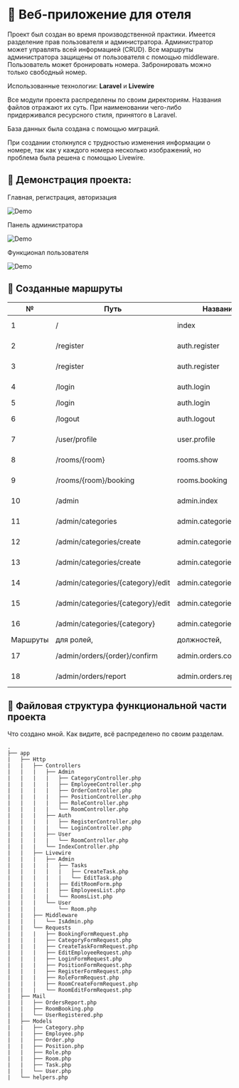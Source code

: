 # :hotel: Веб-приложение для отеля

Проект был создан во время производственной практики. Имеется разделение прав пользователя и администратора. Администратор может управлять всей информацией (CRUD). Все маршруты администратора защищены от пользователя с помощью middleware. Пользователь может бронировать номера. Забронировать можно только свободный номер.

Использованные технологии: **Laravel** и **Livewire**

Все модули проекта распределены по своим директориям. Названия файлов отражают их суть. При наименовании чего-либо придерживался ресурсного стиля, принятого в Laravel.

База данных была создана с помощью миграций.

При создании столкнулся с трудностью изменения информации о номере, так как у каждого номера несколько изображений, но проблема была решена с помощью Livewire.

## :cinema: Демонстрация проекта:

Главная, регистрация, авторизация

![Demo](https://media.giphy.com/media/sDY2qdYvRCLSEnq18r/giphy.gif)

Панель администратора

![Demo](https://media.giphy.com/media/mBLXio5znthvPt4XOW/giphy.gif)

Функционал пользователя

![Demo](https://media.giphy.com/media/f0ILCO1Zq1o6HwWAJU/giphy.gif)

## :twisted_rightwards_arrows: Созданные маршруты

| № | Путь | Название | Http метод | Middleware | Контроллер, метод |
| --- | --- | --- | --- | --- | --- |
| 1 | / | index | GET | x | IndexController, index |
| 2 | /register | auth.register | GET | guest | RegisterController, index |
| 3 | /register | auth.register | POST | guest | RegisterController, store |
| 4 | /login | auth.login | GET | guest | LoginController, index |
| 5 | /login | auth.login | POST | guest | LoginController, store |
| 6 | /logout | auth.logout | POST | auth | LoginController, logout |
| 7 | /user/profile | user.profile | GET | auth | IndexController, profile |
| 8 | /rooms/{room} | rooms.show | GET | x | User\RoomController, show |
| 9 | /rooms/{room}/booking | rooms.booking | POST | x | User\RoomController, booking |
| 10 | /admin | admin.index | GET | auth, admin | IndexController, dashboard |
| 11 | /admin/categories | admin.categories.index | GET | auth, admin | CategoryController, index |
| 12 | /admin/categories/create | admin.categories.create | GET | auth, admin | CategoryController, create |
| 13 | /admin/categories/create | admin.categories.create | POST | auth, admin | CategoryController, store |
| 14 | /admin/categories/{category}/edit | admin.categories.edit | GET | auth, admin | CategoryController, edit |
| 15 | /admin/categories/{category}/edit | admin.categories.edit | PUT | auth, admin | CategoryController, update |
| 16 | /admin/categories/{category} | admin.categories.destroy | DELETE | auth, admin | CategoryController, destroy |
| Маршруты | для ролей, | должностей, | сотрудников | и комнат | аналогичны |
| 17 | /admin/orders/{order}/confirm | admin.orders.confirm | PUT | auth, admin | OrderController, confirm |
| 18 | /admin/orders/report | admin.orders.report | POST | auth, admin | OrderController, report |

## :deciduous_tree: Файловая структура функциональной части проекта

Что создано мной. Как видите, всё распределено по своим разделам.
```
.
├── app
|   ├── Http
|   |   ├── Controllers
|   |   |   ├── Admin
|   |   |   |   ├── CategoryController.php
|   |   |   |   ├── EmployeeController.php
|   |   |   |   ├── OrderController.php
|   |   |   |   ├── PositionController.php
|   |   |   |   ├── RoleController.php
|   |   |   |   └── RoomController.php
|   |   |   ├── Auth
|   |   |   |   ├── RegisterController.php
|   |   |   |   └── LoginController.php
|   |   |   ├── User
|   |   |   |   └── RoomController.php
|   |   |   └── IndexController.php
|   |   ├── Livewire
|   |   |   ├── Admin
|   |   |   |   ├── Tasks
|   |   |   |   |   ├── CreateTask.php
|   |   |   |   |   └── EditTask.php
|   |   |   |   ├── EditRoomForm.php
|   |   |   |   ├── EmployeesList.php
|   |   |   |   └── RoomsList.php
|   |   |   └── User
|   |   |       └── Room.php
|   |   ├── Middleware
|   |   |   └── IsAdmin.php
|   |   └── Requests
|   |   |   ├── BookingFormRequest.php
|   |   |   ├── CategoryFormRequest.php
|   |   |   ├── CreateTaskFormRequest.php
|   |   |   ├── EditEmployeeRequest.php
|   |   |   ├── LoginFormRequest.php
|   |   |   ├── PositionFormRequest.php
|   |   |   ├── RegisterFormRequest.php
|   |   |   ├── RoleFormRequest.php
|   |   |   ├── RoomCreateFormRequest.php
|   |   |   └── RoomEditFormRequest.php
|   ├── Mail
|   |   ├── OrdersReport.php
|   |   ├── RoomBooking.php
|   |   └── UserRegistered.php
|   ├── Models
|   |   ├── Category.php
|   |   ├── Employee.php
|   |   ├── Order.php
|   |   ├── Position.php
|   |   ├── Role.php
|   |   ├── Room.php
|   |   ├── Task.php
|   |   └── User.php
|   └── helpers.php
```
